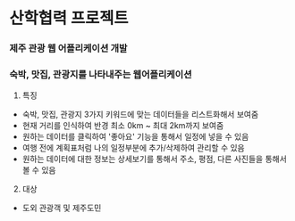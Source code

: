# 산학협력 프로젝트
### 제주 관광 웹 어플리케이션 개발
### 숙박, 맛집, 관광지를 나타내주는 웹어플리케이션
1. 특징
* 숙박, 맛집, 관광지 3가지 키워드에 맞는 데이터들을 리스트화해서 보여줌
* 현재 거리를 인식하여 반경 최소 0km ~ 최대 2km까지 보여줌
* 원하는 데이터를 클릭하여 '좋아요' 기능을 통해서 일정에 넣을 수 있음
* 여행 전에 계획표처럼 나의 일정부분에 추가/삭제하여 관리할 수 있음
* 원하는 데이터에 대한 정보는 상세보기를 통해서 주소, 평점, 다른 사진들을 통해서 볼 수 있음
2. 대상 
* 도외 관광객 및 제주도민
